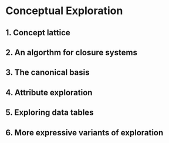 # Conceptual Exploration

## 1. Concept lattice
## 2. An algorthm for closure systems
## 3. The canonical basis
## 4. Attribute exploration
## 5. Exploring data tables
## 6. More expressive variants of exploration
